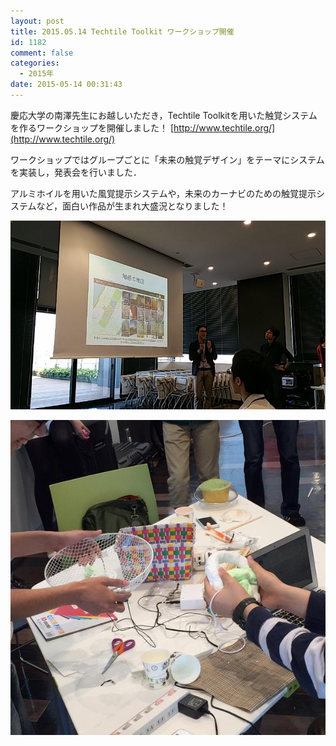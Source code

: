 ```yaml
---
layout: post
title: 2015.05.14 Techtile Toolkit ワークショップ開催
id: 1182
comment: false
categories:
  - 2015年
date: 2015-05-14 00:31:43
---
```


慶応大学の南澤先生にお越しいただき，Techtile Toolkitを用いた触覚システムを作るワークショップを開催しました！
[http://www.techtile.org/](http://www.techtile.org/)

ワークショップではグループごとに「未来の触覚デザイン」をテーマにシステムを実装し，発表会を行いました．

アルミホイルを用いた風覚提示システムや，未来のカーナビのための触覚提示システムなど，面白い作品が生まれ大盛況となりました！

[![CE7oqLhUIAAy4n4](/wp-content/uploads/2015/06/CE7oqLhUIAAy4n4.jpg)](/wp-content/uploads/2015/06/CE7oqLhUIAAy4n4.jpg)

[![CE73W26UkAEhwbM](/wp-content/uploads/2015/06/CE73W26UkAEhwbM.jpg)](/wp-content/uploads/2015/06/CE73W26UkAEhwbM.jpg)
